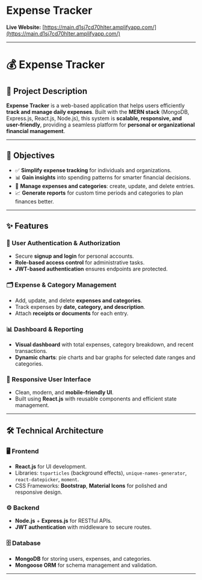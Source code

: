 # Expense Tracker

**Live Website:** [https://main.d1sj7cd70hlter.amplifyapp.com/](https://main.d1sj7cd70hlter.amplifyapp.com/)  

---
# 💰 Expense Tracker

## 📄 Project Description
**Expense Tracker** is a web-based application that helps users efficiently **track and manage daily expenses**. Built with the **MERN stack** (MongoDB, Express.js, React.js, Node.js), this system is **scalable, responsive, and user-friendly**, providing a seamless platform for **personal or organizational financial management**.

---

## 🎯 Objectives
- ✅ **Simplify expense tracking** for individuals and organizations.  
- 📊 **Gain insights** into spending patterns for smarter financial decisions.  
- 📝 **Manage expenses and categories**: create, update, and delete entries.  
- 📈 **Generate reports** for custom time periods and categories to plan finances better.

---

## ✨ Features

### 🔐 User Authentication & Authorization
- Secure **signup and login** for personal accounts.  
- **Role-based access control** for administrative tasks.  
- **JWT-based authentication** ensures endpoints are protected.

### 🗂️ Expense & Category Management
- Add, update, and delete **expenses and categories**.  
- Track expenses by **date, category, and description**.  
- Attach **receipts or documents** for each entry.

### 📊 Dashboard & Reporting
- **Visual dashboard** with total expenses, category breakdown, and recent transactions.  
- **Dynamic charts**: pie charts and bar graphs for selected date ranges and categories.

### 📱 Responsive User Interface
- Clean, modern, and **mobile-friendly UI**.  
- Built using **React.js** with reusable components and efficient state management.

---

## 🛠️ Technical Architecture

### 🖥️ Frontend
- **React.js** for UI development.  
- Libraries: `tsparticles` (background effects), `unique-names-generator`, `react-datepicker`, `moment`.  
- CSS Frameworks: **Bootstrap**, **Material Icons** for polished and responsive design.

### ⚙️ Backend
- **Node.js** + **Express.js** for RESTful APIs.  
- **JWT authentication** with middleware to secure routes.  

### 🗄️ Database
- **MongoDB** for storing users, expenses, and categories.  
- **Mongoose ORM** for schema management and validation.

---

